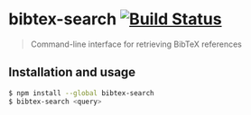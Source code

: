 # bibtex-search [![Build Status](https://travis-ci.org/ekmartin/bibtex-search.svg?branch=travis)](https://travis-ci.org/ekmartin/bibtex-search)

> Command-line interface for retrieving BibTeX references

## Installation and usage

```bash
$ npm install --global bibtex-search
$ bibtex-search <query>
```
